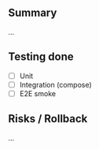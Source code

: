 ﻿## Summary
...

## Testing done
- [ ] Unit
- [ ] Integration (compose)
- [ ] E2E smoke

## Risks / Rollback
...
